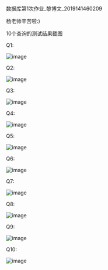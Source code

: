 数据库第1次作业_黎博文_2019141460209

杨老师辛苦啦:)

10个查询的测试结果截图

Q1:

![image](https://user-images.githubusercontent.com/55120118/136645203-ee200d9c-11be-40d7-a494-400e7ebc3231.png)

Q2:

![image](https://user-images.githubusercontent.com/55120118/136645207-1e1844bf-7caf-4c57-a5f2-91507d8671e1.png)

Q3:

![image](https://user-images.githubusercontent.com/55120118/136645212-154a69c8-ba32-4528-bd69-b4ba7a7fb8fb.png)

Q4:

![image](https://user-images.githubusercontent.com/55120118/136645216-a2b22c71-1691-41ba-b3ab-c51bc9db48c2.png)

Q5:

![image](https://user-images.githubusercontent.com/55120118/136645221-4af4b5d3-6f1a-46c6-a836-b30e13143465.png)

Q6:

![image](https://user-images.githubusercontent.com/55120118/136645224-0249d726-c91d-4fb4-87d3-fefac3188187.png)

Q7:

![image](https://user-images.githubusercontent.com/55120118/136645226-f39c46cf-0886-48d8-908c-c490847fd0d0.png)

Q8:

![image](https://user-images.githubusercontent.com/55120118/136645229-c979e164-71b7-465e-8e68-c1e85dcacc47.png)

Q9:

![image](https://user-images.githubusercontent.com/55120118/136645235-7defcfa1-8375-4730-a59e-8858a893a631.png)

Q10:

![image](https://user-images.githubusercontent.com/55120118/136645239-1b6b73a0-31ea-4e26-8f24-cf4472f16deb.png)





